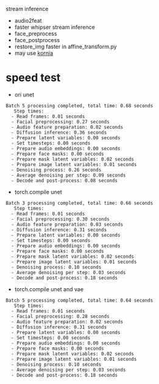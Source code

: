 
stream inference
* audio2feat
* faster whipser stream inference
* face_preprocess
* face_postprocess
* restore_img faster in affine_transform.py
* may use [kornia](https://kornia.readthedocs.io/en/latest/geometry.transform.html#kornia.geometry.transform.warp_affine)


# speed test
* ori unet
```
Batch 5 processing completed, total time: 0.68 seconds
   Step times:
  - Read frames: 0.01 seconds
  - Facial preprocessing: 0.27 seconds
  - Audio feature preparation: 0.02 seconds
  - Diffusion inference: 0.36 seconds
  - Prepare latent variables: 0.00 seconds
  - Set timesteps: 0.00 seconds
  - Prepare audio embeddings: 0.00 seconds
  - Prepare face masks: 0.00 seconds
  - Prepare mask latent variables: 0.02 seconds
  - Prepare image latent variables: 0.01 seconds
  - Denoising process: 0.26 seconds
  - Average denoising per step: 0.09 seconds
  - Decode and post-process: 0.08 seconds
```

* torch.compile unet
```
Batch 3 processing completed, total time: 0.66 seconds
   Step times:
  - Read frames: 0.01 seconds
  - Facial preprocessing: 0.30 seconds
  - Audio feature preparation: 0.03 seconds
  - Diffusion inference: 0.31 seconds
  - Prepare latent variables: 0.00 seconds
  - Set timesteps: 0.00 seconds
  - Prepare audio embeddings: 0.00 seconds
  - Prepare face masks: 0.00 seconds
  - Prepare mask latent variables: 0.02 seconds
  - Prepare image latent variables: 0.01 seconds
  - Denoising process: 0.10 seconds
  - Average denoising per step: 0.03 seconds
  - Decode and post-process: 0.18 seconds
```

* torch.compile unet and vae
```
Batch 5 processing completed, total time: 0.64 seconds
   Step times:
  - Read frames: 0.01 seconds
  - Facial preprocessing: 0.28 seconds
  - Audio feature preparation: 0.02 seconds
  - Diffusion inference: 0.31 seconds
  - Prepare latent variables: 0.00 seconds
  - Set timesteps: 0.00 seconds
  - Prepare audio embeddings: 0.00 seconds
  - Prepare face masks: 0.00 seconds
  - Prepare mask latent variables: 0.02 seconds
  - Prepare image latent variables: 0.01 seconds
  - Denoising process: 0.10 seconds
  - Average denoising per step: 0.03 seconds
  - Decode and post-process: 0.18 seconds
```